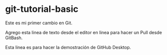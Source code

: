 # git-tutorial-basic
Este es mi primer cambio en Git.

Agrego esta linea de texto desde el editor en linea para hacer un Pull desde GitBash.

Esta linea es para hacer la demostración de GitHub Desktop.
